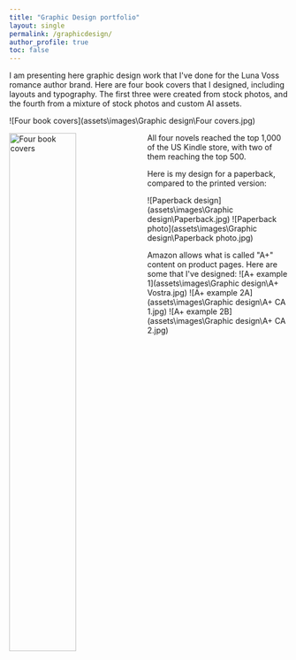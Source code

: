 ```yaml
---
title: "Graphic Design portfolio"
layout: single
permalink: /graphicdesign/
author_profile: true
toc: false
---
```


I am presenting here graphic design work that I've done for the Luna Voss romance author brand. Here are four book covers that I designed, including layouts and typography. The first three were created from stock photos, and the fourth from a mixture of stock photos and custom AI assets. 

![Four book covers](assets\images\Graphic design\Four covers.jpg)

<img align="left" width="49%" src="assets\images\Graphic design\Four covers.jpg" alt="Four book covers">


All four novels reached the top 1,000 of the US Kindle store, with two of them reaching the top 500. 

Here is my design for a paperback, compared to the printed version:

![Paperback design](assets\images\Graphic design\Paperback.jpg)
![Paperback photo](assets\images\Graphic design\Paperback photo.jpg)

Amazon allows what is called "A+" content on product pages. Here are some that I've designed:
![A+ example 1](assets\images\Graphic design\A+ Vostra.jpg)
![A+ example 2A](assets\images\Graphic design\A+ CA 1.jpg)
![A+ example 2B](assets\images\Graphic design\A+ CA 2.jpg)


